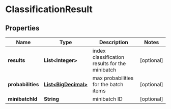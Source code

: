 

# ClassificationResult

## Properties

Name | Type | Description | Notes
------------ | ------------- | ------------- | -------------
**results** | **List&lt;Integer&gt;** | index classification results for the minibatch |  [optional]
**probabilities** | [**List&lt;BigDecimal&gt;**](BigDecimal.md) | max probabilities for the batch items |  [optional]
**minibatchId** | **String** | minibatch ID |  [optional]





